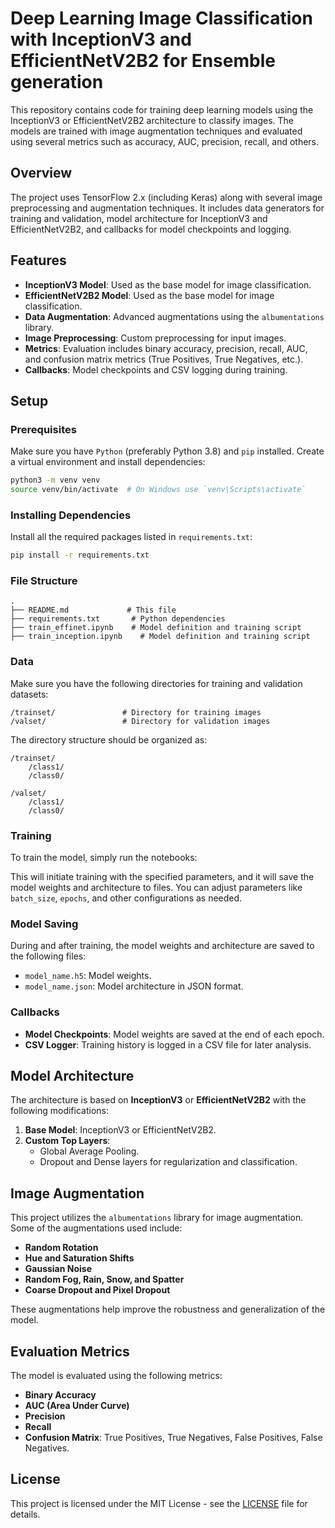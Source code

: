 
# Deep Learning Image Classification with InceptionV3 and EfficientNetV2B2 for Ensemble generation

This repository contains code for training deep learning models using the InceptionV3 or EfficientNetV2B2 architecture to classify images. The models are trained with image augmentation techniques and evaluated using several metrics such as accuracy, AUC, precision, recall, and others.

## Overview

The project uses TensorFlow 2.x (including Keras) along with several image preprocessing and augmentation techniques. It includes data generators for training and validation, model architecture for InceptionV3 and EfficientNetV2B2, and callbacks for model checkpoints and logging.

## Features

- **InceptionV3 Model**: Used as the base model for image classification.
- **EfficientNetV2B2 Model**: Used as the base model for image classification.
- **Data Augmentation**: Advanced augmentations using the `albumentations` library.
- **Image Preprocessing**: Custom preprocessing for input images.
- **Metrics**: Evaluation includes binary accuracy, precision, recall, AUC, and confusion matrix metrics (True Positives, True Negatives, etc.).
- **Callbacks**: Model checkpoints and CSV logging during training.

## Setup

### Prerequisites

Make sure you have `Python` (preferably Python 3.8) and `pip` installed. Create a virtual environment and install dependencies:

```bash
python3 -m venv venv
source venv/bin/activate  # On Windows use `venv\Scripts\activate`
```

### Installing Dependencies

Install all the required packages listed in `requirements.txt`:

```bash
pip install -r requirements.txt
```

### File Structure

```
.
├── README.md             # This file
├── requirements.txt       # Python dependencies
├── train_effinet.ipynb    # Model definition and training script
├── train_inception.ipynb    # Model definition and training script
```

### Data

Make sure you have the following directories for training and validation datasets:

```
/trainset/               # Directory for training images
/valset/                 # Directory for validation images
```

The directory structure should be organized as:

```
/trainset/
    /class1/
    /class0/

/valset/
    /class1/
    /class0/
```

### Training

To train the model, simply run the notebooks:

This will initiate training with the specified parameters, and it will save the model weights and architecture to files. You can adjust parameters like `batch_size`, `epochs`, and other configurations as needed.

### Model Saving

During and after training, the model weights and architecture are saved to the following files:

- `model_name.h5`: Model weights.
- `model_name.json`: Model architecture in JSON format.

### Callbacks

- **Model Checkpoints**: Model weights are saved at the end of each epoch.
- **CSV Logger**: Training history is logged in a CSV file for later analysis.

## Model Architecture

The architecture is based on **InceptionV3** or **EfficientNetV2B2** with the following modifications:

1. **Base Model**: InceptionV3 or EfficientNetV2B2.
2. **Custom Top Layers**: 
   - Global Average Pooling.
   - Dropout and Dense layers for regularization and classification.

## Image Augmentation

This project utilizes the `albumentations` library for image augmentation. Some of the augmentations used include:

- **Random Rotation**
- **Hue and Saturation Shifts**
- **Gaussian Noise**
- **Random Fog, Rain, Snow, and Spatter**
- **Coarse Dropout and Pixel Dropout**

These augmentations help improve the robustness and generalization of the model.

## Evaluation Metrics

The model is evaluated using the following metrics:

- **Binary Accuracy**
- **AUC (Area Under Curve)**
- **Precision**
- **Recall**
- **Confusion Matrix**: True Positives, True Negatives, False Positives, False Negatives.

## License

This project is licensed under the MIT License - see the [LICENSE](LICENSE) file for details.
